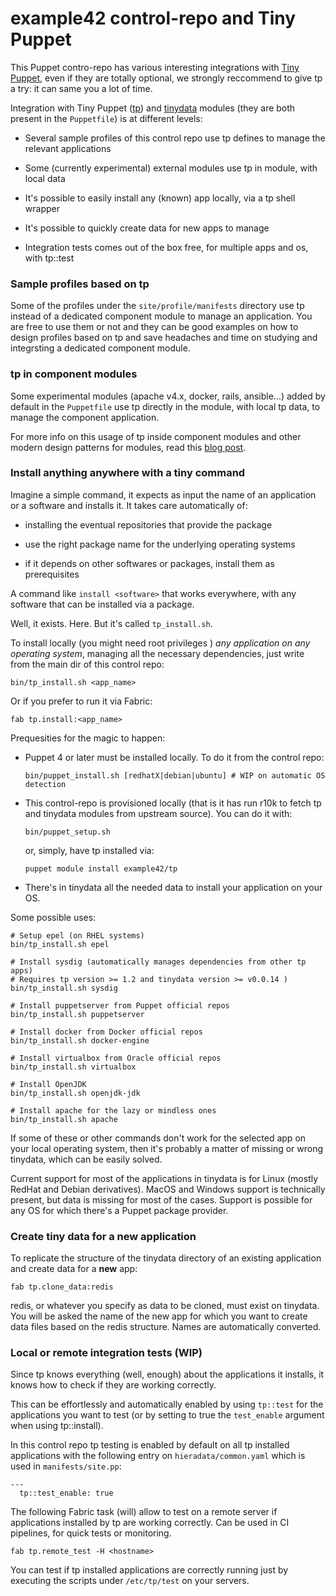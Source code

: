 # example42 control-repo and Tiny Puppet

This Puppet contro-repo has various interesting integrations with [Tiny Puppet](http://tiny-puppet.com), even if they are totally optional, we strongly reccommend to give tp a try: it can same you a lot of time.

Integration with Tiny Puppet ([tp](https://github.com/example42/puppet-tp)) and [tinydata](https://github.com/example42/tinydata) modules (they are both present in the ```Puppetfile```) is at different levels:

  - Several sample profiles of this control repo use tp defines to manage the relevant applications

  - Some (currently experimental) external modules use tp in module, with local data

  - It's possible to easily install any (known) app locally, via a tp shell wrapper

  - It's possible to quickly create data for new apps to manage

  - Integration tests comes out of the box free, for multiple apps and os, with tp::test

### Sample profiles based on tp

Some of the profiles under the ```site/profile/manifests``` directory use tp instead of a dedicated component module to manage an application. You are free to use them or not and they can be good examples on how to design profiles based on tp and save headaches and time on studying and integrsting a dedicated component module.

### tp in component modules

Some experimental modules (apache v4.x, docker, rails, ansible...) added by default in the ```Puppetfile``` use tp directly in the module, with local tp data, to manage the component application.

For more info on this usage of tp inside component modules and other modern design patterns for modules, read this [blog post](http://www.example42.com/2016/05/30/exploring-puppet4-modules-design-patterns/). 

### Install anything anywhere with a tiny command

Imagine a simple command, it expects as input the name of an application or a software and installs it. It takes care automatically of:

  - installing the eventual repositories that provide the package

  - use the right package name for the underlying operating systems

  - if it depends on other softwares or packages, install them as prerequisites

A command like ```install <software>``` that works everywhere, with any software that can be installed via a package.

Well, it exists. Here. But it's called ```tp_install.sh```.

To install locally (you might need root privileges ) *any application on any operating system*, managing all the necessary dependencies, just write from the main dir of this control repo:

    bin/tp_install.sh <app_name>

Or if you prefer to run it via Fabric:
 
    fab tp.install:<app_name>

Prequesities for the magic to happen:

  - Puppet 4 or later must be installed locally. To do it from the control repo:

        bin/puppet_install.sh [redhatX|debian|ubuntu] # WIP on automatic OS detection 

  - This control-repo is provisioned locally (that is it has run r10k to fetch tp and tinydata modules from upstream source). You can do it with:

        bin/puppet_setup.sh

    or, simply, have tp installed via:

        puppet module install example42/tp

  - There's in tinydata all the needed data to install your application on your OS.


Some possible uses:

    # Setup epel (on RHEL systems)
    bin/tp_install.sh epel

    # Install sysdig (automatically manages dependencies from other tp apps)
    # Requires tp version >= 1.2 and tinydata version >= v0.0.14 )
    bin/tp_install.sh sysdig
 
    # Install puppetserver from Puppet official repos
    bin/tp_install.sh puppetserver

    # Install docker from Docker official repos
    bin/tp_install.sh docker-engine

    # Install virtualbox from Oracle official repos
    bin/tp_install.sh virtualbox

    # Install OpenJDK
    bin/tp_install.sh openjdk-jdk

    # Install apache for the lazy or mindless ones
    bin/tp_install.sh apache

If some of these or other commands don't work for the selected app on your local operating system, then it's probably a matter of missing or wrong tinydata, which can be easily solved.

Current support for most of the applications in tinydata is for Linux (mostly RedHat and Debian derivatives). MacOS and Windows support is technically present, but data is missing for most of the cases. Support is possible for any OS for which there's a Puppet package provider.


### Create tiny data for a new application

To replicate the structure of the tinydata directory of an existing application and create data for a **new** app:

    fab tp.clone_data:redis

redis, or whatever you specify as data to be cloned, must exist on tinydata. You will be asked the name of the new app for which you want to create data files based on the redis structure. Names are automatically converted.


### Local or remote integration tests (WIP)

Since tp knows everything (well, enough) about the applications it installs, it knows how to check if they are working correctly.

This can be effortlessly and automatically enabled by using ```tp::test``` for the applications you want to test (or by setting to true the ```test_enable``` argument when using tp::install).

In this control repo tp testing is enabled by default on all tp installed applications with the following entry on ```hieradata/common.yaml``` which is used in ```manifests/site.pp```:

    ---
      tp::test_enable: true

The following Fabric task (will) allow to test on a remote server if applications installed by tp are working correctly. Can be used in CI pipelines, for quick tests or monitoring.

    fab tp.remote_test -H <hostname>

You can test if tp installed applications are correctly running just by executing the scripts under ```/etc/tp/test``` on your servers.
